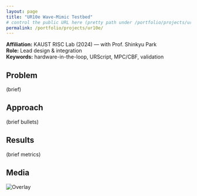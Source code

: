 ```yaml
---
layout: page
title: "UR10e Wave-Mimic Testbed"
# control the public URL here (pretty path under /portfolio/projects/ur10e/)
permalink: /portfolio/projects/ur10e/
---
```


**Affiliation:** KAUST RISC Lab (2024) — with Prof. Shinkyu Park  
**Role:** Lead design & integration  
**Keywords:** hardware-in-the-loop, URScript, MPC/CBF, validation

## Problem
(brief)

## Approach
(brief bullets)

## Results
(brief metrics)

## Media
![Overlay](/portfolio/assets/images/ur10e/profile-overlay.png)
